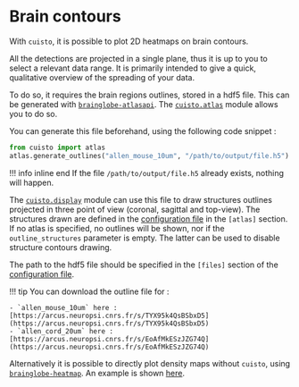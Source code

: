 # Brain contours
With `cuisto`, it is possible to plot 2D heatmaps on brain contours.

All the detections are projected in a single plane, thus it is up to you to select a relevant data range. It is primarily intended to give a quick, qualitative overview of the spreading of your data.

To do so, it requires the brain regions outlines, stored in a hdf5 file. This can be generated with [`brainglobe-atlasapi`](https://brainglobe.info/documentation/brainglobe-atlasapi/index.html#brainglobe-atlas-api-brainglobe-atlasapi). The [`cuisto.atlas`](api-atlas.md) module allows you to do so.

You can generate this file beforehand, using the following code snippet :
```python
from cuisto import atlas
atlas.generate_outlines("allen_mouse_10um", "/path/to/output/file.h5")
```

!!! info inline end
    If the file `/path/to/output/file.h5` already exists, nothing will happen.

The [`cuisto.display`](api-display.md) module can use this file to draw structures outlines projected in three point of view (coronal, sagittal and top-view). The structures drawn are defined in the [configuration file](main-configuration-files.md#configtoml) in the `[atlas]` section. If no atlas is specified, no outlines will be shown, nor if the `outline_structures` parameter is empty. The latter can be used to disable structure contours drawing.

The path to the hdf5 file should be specified in the `[files]` section of the [configuration file](main-configuration-files.md#configtoml).

!!! tip
    You can download the outline file for :

    - `allen_mouse_10um` here : [https://arcus.neuropsi.cnrs.fr/s/TYX95k4QsBSbxD5](https://arcus.neuropsi.cnrs.fr/s/TYX95k4QsBSbxD5)
    - `allen_cord_20um` here : [https://arcus.neuropsi.cnrs.fr/s/EoAfMkESzJZG74Q](https://arcus.neuropsi.cnrs.fr/s/EoAfMkESzJZG74Q)

Alternatively it is possible to directly plot density maps without `cuisto`, using [`brainglobe-heatmap`](https://brainglobe.info/documentation/brainglobe-heatmap/index.html#brainglobe-heatmap). An example is shown [here](demo_notebooks/density_map.ipynb).